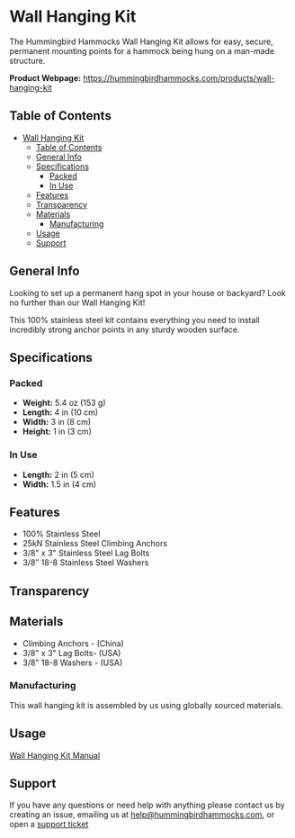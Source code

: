 # Wall Hanging Kit

The Hummingbird Hammocks Wall Hanging Kit allows for easy, secure, permanent mounting points for a hammock being hung on a man-made structure.

**Product Webpage:**
https://hummingbirdhammocks.com/products/wall-hanging-kit

## Table of Contents

- [Wall Hanging Kit](#wall-hanging-kit)
  - [Table of Contents](#table-of-contents)
  - [General Info](#general-info)
  - [Specifications](#specifications)
    - [Packed](#packed)
    - [In Use](#in-use)
  - [Features](#features)
  - [Transparency](#transparency)
  - [Materials](#materials)
    - [Manufacturing](#manufacturing)
  - [Usage](#usage)
  - [Support](#support)

## General Info

Looking to set up a permanent hang spot in your house or backyard? Look no further than our Wall Hanging Kit!

This 100% stainless steel kit contains everything you need to install incredibly strong anchor points in any sturdy wooden surface.

## Specifications

### Packed

- **Weight:** 5.4 oz (153 g)
- **Length:** 4 in (10 cm)
- **Width:** 3 in (8 cm)
- **Height:** 1 in (3 cm)

### In Use

- **Length:** 2 in (5 cm)
- **Width:** 1.5 in (4 cm)

## Features

- 100% Stainless Steel
- 25kN Stainless Steel Climbing Anchors
- 3/8" x 3" Stainless Steel Lag Bolts
- 3/8″ 18-8 Stainless Steel Washers

## Transparency

## Materials

- Climbing Anchors - (China)
- 3/8" x 3" Lag Bolts- (USA)
- 3/8" 18-8 Washers - (USA)

### Manufacturing

This wall hanging kit is assembled by us using globally sourced materials.

## Usage

[Wall Hanging Kit Manual](./MANUAL.md)

## Support

If you have any questions or need help with anything please contact us by creating an issue, emailing us at [help@hummingbirdhammocks.com](mailto:help@hummingbirdhammocks.com), or open a [support ticket](https://help.hummingbirdhammocks.com/help/1694808310)

